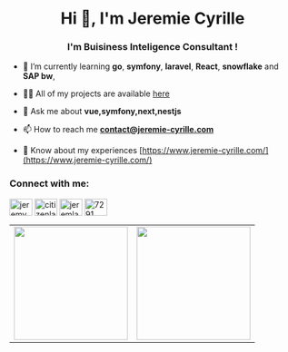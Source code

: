 <h1 align="center">Hi 👋, I'm Jeremie Cyrille</h1>
<h3 align="center">I'm Buisiness Inteligence Consultant !</h3>

- 🌱 I’m currently learning **go**, **symfony**, **laravel**, **React**, **snowflake** and **SAP bw**,

- 👨‍💻 All of my projects are available [here](https://www.jeremie-cyrille.com/en/projects)

- 💬 Ask me about **vue,symfony,next,nestjs**

- 📫 How to reach me **contact@jeremie-cyrille.com**

- 📄 Know about my experiences [https://www.jeremie-cyrille.com/](https://www.jeremie-cyrille.com/)

<h3 align="left">Connect with me:</h3>
<p align="left">
<a href="https://twitter.com/jeremy_cyrile" target="blank"><img align="center" src="https://raw.githubusercontent.com/rahuldkjain/github-profile-readme-generator/master/src/images/icons/Social/twitter.svg" alt="jeremy_cyrile" height="30" width="40" /></a>
<a href="https://stackoverflow.com/users/citizenlab" target="blank"><img align="center" src="https://raw.githubusercontent.com/rahuldkjain/github-profile-readme-generator/master/src/images/icons/Social/stack-overflow.svg" alt="citizenlab" height="30" width="40" /></a>
<a href="https://instagram.com/jeremlands" target="blank"><img align="center" src="https://raw.githubusercontent.com/rahuldkjain/github-profile-readme-generator/master/src/images/icons/Social/instagram.svg" alt="jeremlands" height="30" width="40" /></a>
<a href="https://discord.gg/7291" target="blank"><img align="center" src="https://raw.githubusercontent.com/rahuldkjain/github-profile-readme-generator/master/src/images/icons/Social/discord.svg" alt="7291" height="30" width="40" /></a>
</p>

<table cellpadding="0">
  <tr style="padding: 0">
      <td valign="top"><img height="200" src="https://github-readme-stats.vercel.app/api?username=JeremCy&show_icons=true&theme=tokyonight"/></td>
<td valign="top"><img height="200" src="https://github-readme-stats.vercel.app/api/top-langs/?username=JeremCy&layout=compact&show_icons=true&theme=tokyonight"/></td>
  </tr>
</table>

  
